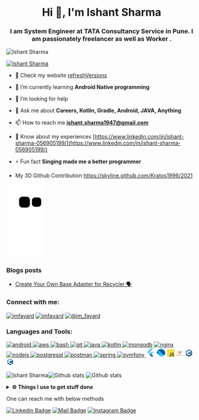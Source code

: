 <h1 align="center">Hi 👋, I'm Ishant Sharma</h1>

<h3 align="center">I am System Engineer at TATA Consultancy Service in Pune. I am passionately freelancer as well as Worker  .</h3>

<p align="left"> <img src="https://komarev.com/ghpvc/?username=Kratos1996&label=Profile%20views&color=0e75b6&style=flat" alt="Ishant Sharma" /> </p>

<p align="left"> <a href="https://github.com/ryo-ma/github-profile-trophy"><img src="https://github-profile-trophy.vercel.app/?username=Kratos1996" alt="Ishant Sharma" /></a> </p>

- 🔭 Check my website [refreshVersions](https://www.devishant.in)

- 🌱 I’m currently learning **Android Native programming**

- 🤝 I’m looking for help 

- 💬 Ask me about **Careers, Kotlin, Gradle, Android, JAVA, Anything**

- 📫 How to reach me **ishant.sharma1947@gmail.com**

- 📄 Know about my experiences [https://www.linkedin.com/in/ishant-sharma-056905199/](https://www.linkedin.com/in/ishant-sharma-056905199/)

- ⚡ Fun fact **Singing made me a better programmer**

- My 3D Github Contribution https://skyline.github.com/Kratos1996/2021

![Snake animation](https://github.com/AdrianoBinhara/AdrianoBinhara/blob/output/github-contribution-grid-snake.svg)


### Blogs posts
<!-- BLOG-POST-LIST:START -->
- [Create Your Own Base Adapter for Recycler 🗣](https://ishantsharma007.blogspot.com/)
<!-- BLOG-POST-LIST:END -->

<h3 align="left">Connect with me:</h3>
<p align="left">

<a href="https://devishant.in" target="blank"><img align="center" src="https://cdn.jsdelivr.net/npm/simple-icons@3.0.1/icons/dev-dot-to.svg" alt="jmfayard" height="30" width="40" /></a>
<a href="https://www.linkedin.com/in/ishant-sharma-056905199/" target="blank"><img align="center" src="https://cdn.jsdelivr.net/npm/simple-icons@3.0.1/icons/linkedin.svg" alt="jmfayard" height="30" width="40" /></a>
<a href="https://ishantsharma007.blogspot.com/" target="blank"><img align="center" src="https://cdn.jsdelivr.net/npm/simple-icons@3.0.1/icons/medium.svg" alt="@jm_fayard" height="30" width="40" /></a>
</p>

<h3 align="left">Languages and Tools:</h3>
<p align="left"> <a href="https://developer.android.com" target="_blank"> <img src="https://cdn.jsdelivr.net/gh/devicons/devicon/icons/android/android-original-wordmark.svg" alt="android" width="40" height="40"/> </a>
<a href="https://aws.amazon.com" target="_blank"> <img src="https://cdn.jsdelivr.net/gh/devicons/devicon/icons/amazonwebservices/amazonwebservices-original-wordmark.svg" alt="aws" width="40" height="40"/> </a> 
<a href="https://www.gnu.org/software/bash/" target="_blank"> <img src="https://www.vectorlogo.zone/logos/gnu_bash/gnu_bash-icon.svg" alt="bash" width="40" height="40"/> </a> 
<a href="https://git-scm.com/" target="_blank"> <img src="https://www.vectorlogo.zone/logos/git-scm/git-scm-icon.svg" alt="git" width="40" height="40"/> </a>
<a href="https://www.java.com" target="_blank"> <img src="https://cdn.jsdelivr.net/gh/devicons/devicon/icons/java/java-original-wordmark.svg" alt="java" width="40" height="40"/> </a> 
<a href="https://kotlinlang.org" target="_blank"> <img src="https://www.vectorlogo.zone/logos/kotlinlang/kotlinlang-icon.svg" alt="kotlin" width="40" height="40"/> </a>  
<a href="https://www.mongodb.com/" target="_blank"> <img src="https://cdn.jsdelivr.net/gh/devicons/devicon/icons/mongodb/mongodb-original-wordmark.svg" alt="mongodb" width="40" height="40"/></a> 
<a href="https://www.nginx.com" target="_blank"> <img src="https://cdn.jsdelivr.net/gh/devicons/devicon/icons/nginx/nginx-original.svg" alt="nginx" width="40" heighDt="40"/> </a> 
<a href="https://nodejs.org" target="_blank"> <img src="https://cdn.jsdelivr.net/gh/devicons/devicon/icons/nodejs/nodejs-original-wordmark.svg" alt="nodejs" width="40" height="40"/> </a> 
<a href="https://www.postgresql.org" target="_blank"> <img src="https://cdn.jsdelivr.net/gh/devicons/devicon/icons/postgresql/postgresql-original-wordmark.svg" alt="postgresql" width="40" height="40"/> </a> 
<a href="https://postman.com" target="_blank"> <img src="https://www.vectorlogo.zone/logos/getpostman/getpostman-icon.svg" alt="postman" width="40" height="40"/> </a>
<a href="https://spring.io/" target="_blank"> <img src="https://www.vectorlogo.zone/logos/springio/springio-icon.svg" alt="spring" width="40" height="40"/> </a>
<a href="https://symfony.com" target="_blank"> <img src="https://symfony.com/logos/symfony_black_03.svg" alt="symfony" width="40" height="40"/> </a> 
<img  height="24"  src="https://raw.githubusercontent.com/github/explore/80688e429a7d4ef2fca1e82350fe8e3517d3494d/topics/flutter/flutter.png">
<img  height="24"  src="https://raw.githubusercontent.com/github/explore/80688e429a7d4ef2fca1e82350fe8e3517d3494d/topics/dart/dart.png">
<img  height="20"  src="https://raw.githubusercontent.com/github/explore/80688e429a7d4ef2fca1e82350fe8e3517d3494d/topics/javascript/javascript.png">
<img  height="20"  src="https://raw.githubusercontent.com/github/explore/80688e429a7d4ef2fca1e82350fe8e3517d3494d/topics/tensorflow/tensorflow.png">
<img  height="20"  src="https://raw.githubusercontent.com/github/explore/80688e429a7d4ef2fca1e82350fe8e3517d3494d/topics/cpp/cpp.png">
<img  height="20"  src="https://raw.githubusercontent.com/github/explore/80688e429a7d4ef2fca1e82350fe8e3517d3494d/topics/c/c.png">
</p>

<p><img align="left" src="https://github-readme-stats.vercel.app/api/top-langs?username=Kratos1996&show_icons=true&locale=en&layout=compact" alt="Ishant Sharma" /></p>

![Github stats](https://github-readme-stats.vercel.app/api?username=Kratos1996&count_private=true&show_icons=true&title_color=333&icon_color=333)
![Github stats](https://github-readme-streak-stats.herokuapp.com/?user=Kratos1996)





<details>	
  <br />
  <summary><b>⚙️ Things I use to get stuff done</b></summary>
  	<ul>
	    <li><b>Laptop: </b> I5 Pro Macbook</li>
  	  <li><b>OS:</b> Windows and MacOS</li>
  	  <li><b>Browser: </b> Brave</li>
	    <li><b>Code Editor:</b> Android Studio and VS Code</li>
	    <br />
	</ul>	
</details>


One can reach me with below methods

[![Linkedin Badge](https://img.shields.io/badge/-LinkedIn-0e76a8?style=flat-square&logo=Linkedin&logoColor=white)](https://www.linkedin.com/in/ishant-sharma-056905199/)
[![Mail Badge](https://img.shields.io/badge/Gmail-red?style=flat-square&logo=gmail&logoColor=white)](mailto:developerishant@gmail.com)
[![Instagram Badge](https://img.shields.io/badge/-Instagram-e4405f?style=flat-square&logo=Instagram&logoColor=white)](https://www.instagram.com/god_father_ishant/)

